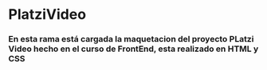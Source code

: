 # PlatziVideo
### En esta rama está cargada la maquetacion del proyecto PLatzi Video hecho en el curso de FrontEnd, esta realizado en HTML y CSS
